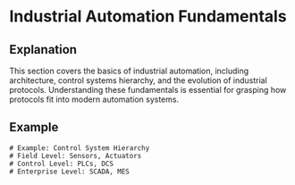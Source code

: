 # Industrial Automation Fundamentals

## Explanation
This section covers the basics of industrial automation, including architecture, control systems hierarchy, and the evolution of industrial protocols. Understanding these fundamentals is essential for grasping how protocols fit into modern automation systems.

## Example
```
# Example: Control System Hierarchy
# Field Level: Sensors, Actuators
# Control Level: PLCs, DCS
# Enterprise Level: SCADA, MES
```
